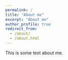 ```yaml
---
permalink: /
title: "About me"
excerpt: "About me"
author_profile: true
redirect_from: 
  - /about/
  - /about.html
---
```


This is some text about me.
